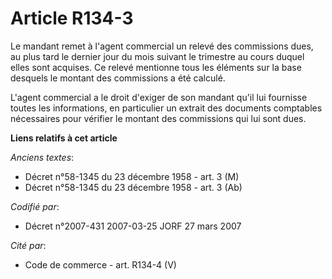 # Article R134-3

Le mandant remet à l'agent commercial un relevé des commissions dues, au plus tard le dernier jour du mois suivant le
trimestre au cours duquel elles sont acquises. Ce relevé mentionne tous les éléments sur la base desquels le montant des
commissions a été calculé.

L'agent commercial a le droit d'exiger de son mandant qu'il lui fournisse toutes les informations, en particulier un extrait
des documents comptables nécessaires pour vérifier le montant des commissions qui lui sont dues.

**Liens relatifs à cet article**

_Anciens textes_:

  - Décret n°58-1345 du 23 décembre 1958 - art. 3 (M)
  - Décret n°58-1345 du 23 décembre 1958 - art. 3 (Ab)

_Codifié par_:

  - Décret n°2007-431 2007-03-25 JORF 27 mars 2007

_Cité par_:

  - Code de commerce - art. R134-4 (V)
